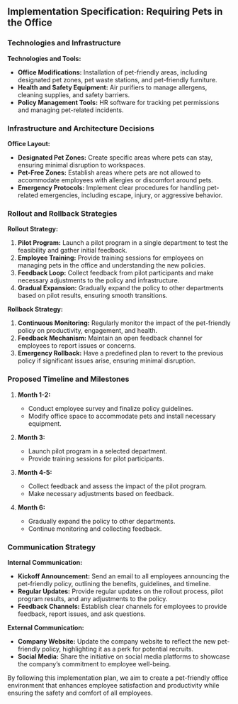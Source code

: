 ## Implementation Specification: Requiring Pets in the Office

### Technologies and Infrastructure

**Technologies and Tools:**
- **Office Modifications:** Installation of pet-friendly areas, including designated pet zones, pet waste stations, and pet-friendly furniture.
- **Health and Safety Equipment:** Air purifiers to manage allergens, cleaning supplies, and safety barriers.
- **Policy Management Tools:** HR software for tracking pet permissions and managing pet-related incidents.

### Infrastructure and Architecture Decisions

**Office Layout:**
- **Designated Pet Zones:** Create specific areas where pets can stay, ensuring minimal disruption to workspaces.
- **Pet-Free Zones:** Establish areas where pets are not allowed to accommodate employees with allergies or discomfort around pets.
- **Emergency Protocols:** Implement clear procedures for handling pet-related emergencies, including escape, injury, or aggressive behavior.

### Rollout and Rollback Strategies

**Rollout Strategy:**
1. **Pilot Program:** Launch a pilot program in a single department to test the feasibility and gather initial feedback.
2. **Employee Training:** Provide training sessions for employees on managing pets in the office and understanding the new policies.
3. **Feedback Loop:** Collect feedback from pilot participants and make necessary adjustments to the policy and infrastructure.
4. **Gradual Expansion:** Gradually expand the policy to other departments based on pilot results, ensuring smooth transitions.

**Rollback Strategy:**
1. **Continuous Monitoring:** Regularly monitor the impact of the pet-friendly policy on productivity, engagement, and health.
2. **Feedback Mechanism:** Maintain an open feedback channel for employees to report issues or concerns.
3. **Emergency Rollback:** Have a predefined plan to revert to the previous policy if significant issues arise, ensuring minimal disruption.

### Proposed Timeline and Milestones

1. **Month 1-2:**
   - Conduct employee survey and finalize policy guidelines.
   - Modify office space to accommodate pets and install necessary equipment.

2. **Month 3:**
   - Launch pilot program in a selected department.
   - Provide training sessions for pilot participants.

3. **Month 4-5:**
   - Collect feedback and assess the impact of the pilot program.
   - Make necessary adjustments based on feedback.

4. **Month 6:**
   - Gradually expand the policy to other departments.
   - Continue monitoring and collecting feedback.

### Communication Strategy

**Internal Communication:**
- **Kickoff Announcement:** Send an email to all employees announcing the pet-friendly policy, outlining the benefits, guidelines, and timeline.
- **Regular Updates:** Provide regular updates on the rollout process, pilot program results, and any adjustments to the policy.
- **Feedback Channels:** Establish clear channels for employees to provide feedback, report issues, and ask questions.

**External Communication:**
- **Company Website:** Update the company website to reflect the new pet-friendly policy, highlighting it as a perk for potential recruits.
- **Social Media:** Share the initiative on social media platforms to showcase the company’s commitment to employee well-being.

By following this implementation plan, we aim to create a pet-friendly office environment that enhances employee satisfaction and productivity while ensuring the safety and comfort of all employees.
